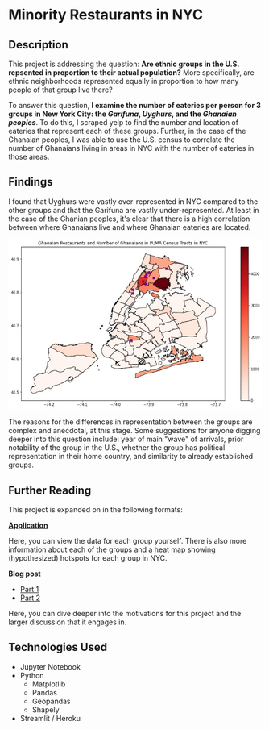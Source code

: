 # Minority Restaurants in NYC

## Description
This project is addressing the question: __Are ethnic groups in the U.S. repsented in proportion to their actual population?__ More specifically, are ethnic neighborhoods represented equally in proportion to how many people of that group live there?

To answer this question, **I examine the number of eateries per person for 3 groups in New York City: the _Garifuna_, _Uyghurs_, and the _Ghanaian peoples_**. To do this, I scraped yelp to find the number and location of eateries that represent each of these groups. Further, in the case of the Ghanaian peoples, I was able to use the U.S. census to correlate the number of Ghanaians living in areas in NYC with the number of eateries in those areas. 

## Findings
I found that Uyghurs were vastly over-represented in NYC compared to the other groups and that the Garifuna are vastly under-represented. At least in the case of the Ghanian peoples, it's clear that there is a high correlation between where Ghanaians live and where Ghanaian eateries are located.

![Map of Ghanaian Population in NYC with Location of Eateries](./Ghanaians_in_nyc_plot_w_restaurants.jpg)

The reasons for the differences in representation between the groups are complex and anecdotal, at this stage. Some suggestions for anyone digging deeper into this question include: year of main "wave" of arrivals, prior notability of the group in the U.S., whether the group has political representation in their home country, and similarity to already established groups. 

## Further Reading
This project is expanded on in the following formats:

**[Application](https://minority-restaurants-in-nyc.herokuapp.com)** 

Here, you can view the data for each group yourself. There is also more information about each of the groups and a heat map showing (hypothesized) hotspots for each group in NYC. 

**Blog post** 
- [Part 1](https://medium.com/@gregfeliu/are-ethnic-restaurants-in-ethnic-neighborhoods-part-1-f0eccc394ff7)
- [Part 2](https://medium.com/@gregfeliu/are-ethnic-restaurants-in-ethnic-neighborhoods-part-2-ddbac417452a)

Here, you can dive deeper into the motivations for this project and the larger discussion that it engages in.

## Technologies Used
- Jupyter Notebook
- Python
    - Matplotlib
    - Pandas 
    - Geopandas 
    - Shapely 
- Streamlit / Heroku
